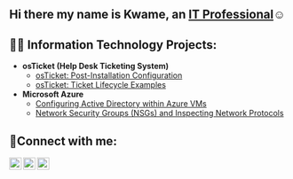 ## Hi there my name is Kwame,  an <a href="https://linkedin.com/in/kwame-porter-268b05299">IT Professional</a>☺</h1>

<h2>👨‍💻 Information Technology Projects:</h2>

- <b>osTicket (Help Desk Ticketing System)</b>
  - [osTicket: Post-Installation Configuration](https://github.com/KPorter96/post-install-config)
  - [osTicket: Ticket Lifecycle Examples](https://github.com/KPorter96/ticket-lifecycle)
- <b>Microsoft Azure</b>
  - [Configuring Active Directory within Azure VMs](https://github.com/KPorter96/configure-ad)
  - [Network Security Groups (NSGs) and Inspecting Network Protocols](https://github.com/KPorter96/azure-network-protocols)

<h2>🤳Connect with me:</h2>

[<img align="left" alt="Josh | Twitter" width="22px" src="https://cdn.jsdelivr.net/npm/simple-icons@v3/icons/twitter.svg" />][twitter]
[<img align="left" alt="Josh | LinkedIn" width="22px" src="https://cdn.jsdelivr.net/npm/simple-icons@v3/icons/linkedin.svg" />][linkedin]
[<img align="left" alt="Josh | Instagram" width="22px" src="https://cdn.jsdelivr.net/npm/simple-icons@v3/icons/instagram.svg" />][instagram]

[twitter]: https://twitter.com/k1ng_porter
[instagram]: https://www.instagram.com/_therealk.p
[linkedin]: https://linkedin.com/in/kwame-porter-268b05299



